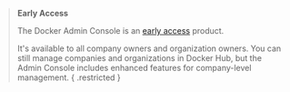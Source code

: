 > **Early Access**
>
> The Docker Admin Console is an [early access](/release-lifecycle#early-access-ea) product.
>
> It's available to all company owners and organization owners. You can still manage companies and organizations in Docker Hub, but the Admin Console includes enhanced features for company-level management.
{ .restricted }